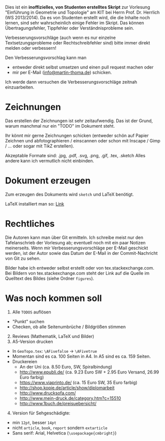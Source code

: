 Dies ist ein **inoffizielles, von Studenten erstelltes Skript**
zur Vorlesung "Einführung in Geometrie und Topologie" am KIT bei
Herrn Prof. Dr. Herrlich (WS 2013/2014). Da es von Studenten erstellt
wird, die die Inhalte noch lernen, sind sehr wahrscheinlich einige
Fehler im Skript. Das können Übertragungsfehler, Tippfehler oder
Verständnisprobleme sein.

Verbesserungsvorschläge (auch wenn es nur einzelne Textsetzungsprobleme oder
Rechtschreibfehler sind) bitte immer direkt melden oder verbessern!

Den Verbesserungsvorschlag kann man
* entweder direkt selbst umsetzen und einen pull request machen oder
* mir per E-Mail (info@martin-thoma.de) schicken.

Ich werde dann versuchen die Verbesserungsvorschläge zeitnah einzuarbeiten.

Zeichnungen
===========
Das erstellen der Zeichnungen ist sehr zeitaufwendig. Das ist der
Grund, warum manchmal nur ein "TODO" im Dokument steht.

Ihr könnt mir gerne Zeichnungen schicken (entweder schön auf Papier
Zeichnen und abfotographieren / einscannen oder schon mit Inscape /
Gimp / ... oder sogar mit TikZ erstellen).

Akzeptable Formate sind: .jpg, .pdf, .svg, .png, .gif, .tex, .sketch
Alles andere kann ich vermutlich nicht einbinden.


Dokument erzeugen
=================
Zum erzeugen des Dokuments wird `sketch` und LaTeX benötigt.

LaTeX installiert man so: [Link](http://martin-thoma.com/how-to-install-the-latest-latex-version/)

Rechtliches
===========
Die Autoren kann man über Git ermitteln. Ich schreibe meist nur den
Tafelanschrieb der Vorlesung ab; eventuell noch mit ein paar
Notizen meinerseits. Wenn mir Verbesserungsvorschläge per E-Mail
geschickt werden, ist der Autor sowie das Datum der E-Mail in der
Commit-Nachricht von Git zu sehen.

Bilder habe ich entweder selbst erstellt oder von tex.stackexchange.com.
Bei Bildern von tex.stackexchange.com steht der Link auf die Quelle
im Quelltext des Bildes (siehe Ordner `figures`).

Was noch kommen soll
====================

1. Alle `TODOS` auflösen
  * "Punkt" suchen
  * Checken, ob alle Seitenumbrüche / Bildgrößen stimmen
2. Reviews (Mathematik, LaTeX und Bilder)
3. A5-Version drucken
  * In `GeoTopo.tex`: `\AFivefalse` → `\AFivetrue`
  * Momentan sind es ca. 100 Seiten in A4. In A5 sind es ca. 159 Seiten.
  * Druckereien
    * An der Uni (ca. 8.50 Euro, SW, Spiralbindung)
    * http://www.epubli.de/ (ca. 9.23 Euro SW + 2.95 Euro Versand, 26.99 Euro farbig)
    * https://www.viaprinto.de/ (ca. 15 Euro SW, 35 Euro farbig)
    * http://shop.kopie.de/article/show/diplomarbeit
    * http://www.drucksofa.com/
    * http://www.mein-druck.de/category.htm?c=15510
    * http://www.1buch.de/preisuebersicht/
4. Version für Sehgeschädigte:
  * min `12pt`, besser `14pt`
  * nicht `article`, `book`, `report` sondern `extarticle`
  * Sans serif: Arial, Helvetica (`\usepackage{cmbright}`)
